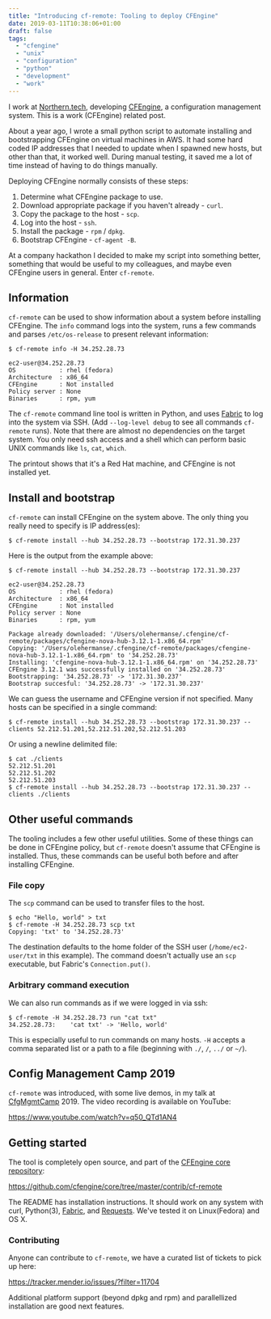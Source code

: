 ```yaml
---
title: "Introducing cf-remote: Tooling to deploy CFEngine"
date: 2019-03-11T10:38:06+01:00
draft: false
tags:
  - "cfengine"
  - "unix"
  - "configuration"
  - "python"
  - "development"
  - "work"
---
```


I work at [Northern.tech](https://northern.tech), developing [CFEngine](https://github.com/cfengine/core), a configuration management system.
This is a work (CFEngine) related post.

About a year ago, I wrote a small python script to automate installing and bootstrapping CFEngine on virtual machines in AWS.
It had some hard coded IP addresses that I needed to update when I spawned new hosts, but other than that, it worked well.
During manual testing, it saved me a lot of time instead of having to do things manually.

Deploying CFEngine normally consists of these steps:

1. Determine what CFEngine package to use.
2. Download appropriate package if you haven't already - `curl`.
3. Copy the package to the host - `scp`.
4. Log into the host - `ssh`.
5. Install the package - `rpm` / `dpkg`.
6. Bootstrap CFEngine - `cf-agent -B`.

At a company hackathon I decided to make my script into something better, something that would be useful to my colleagues, and maybe even CFEngine users in general.
Enter `cf-remote`.

## Information

`cf-remote` can be used to show information about a system before installing CFEngine.
The `info` command logs into the system, runs a few commands and parses `/etc/os-release` to present relevant information:

```
$ cf-remote info -H 34.252.28.73

ec2-user@34.252.28.73
OS            : rhel (fedora)
Architecture  : x86_64
CFEngine      : Not installed
Policy server : None
Binaries      : rpm, yum
```

The `cf-remote` command line tool is written in Python, and uses [Fabric](http://www.fabfile.org/) to log into the system via SSH.
(Add `--log-level debug` to see all commands `cf-remote` runs).
Note that there are almost no dependencies on the target system.
You only need ssh access and a shell which can perform basic UNIX commands like `ls`, `cat`, `which`.

The printout shows that it's a Red Hat machine, and CFEngine is not installed yet.

## Install and bootstrap

`cf-remote` can install CFEngine on the system above.
The only thing you really need to specify is IP address(es):

```
$ cf-remote install --hub 34.252.28.73 --bootstrap 172.31.30.237
```

Here is the output from the example above:

```
$ cf-remote install --hub 34.252.28.73 --bootstrap 172.31.30.237

ec2-user@34.252.28.73
OS            : rhel (fedora)
Architecture  : x86_64
CFEngine      : Not installed
Policy server : None
Binaries      : rpm, yum

Package already downloaded: '/Users/olehermanse/.cfengine/cf-remote/packages/cfengine-nova-hub-3.12.1-1.x86_64.rpm'
Copying: '/Users/olehermanse/.cfengine/cf-remote/packages/cfengine-nova-hub-3.12.1-1.x86_64.rpm' to '34.252.28.73'
Installing: 'cfengine-nova-hub-3.12.1-1.x86_64.rpm' on '34.252.28.73'
CFEngine 3.12.1 was successfully installed on '34.252.28.73'
Bootstrapping: '34.252.28.73' -> '172.31.30.237'
Bootstrap succesful: '34.252.28.73' -> '172.31.30.237'
```

We can guess the username and CFEngine version if not specified.
Many hosts can be specified in a single command:

```
$ cf-remote install --hub 34.252.28.73 --bootstrap 172.31.30.237 --clients 52.212.51.201,52.212.51.202,52.212.51.203
```

Or using a newline delimited file:

```
$ cat ./clients
52.212.51.201
52.212.51.202
52.212.51.203
$ cf-remote install --hub 34.252.28.73 --bootstrap 172.31.30.237 --clients ./clients
```

## Other useful commands

The tooling includes a few other useful utilities.
Some of these things can be done in CFEngine policy, but `cf-remote` doesn't assume that CFEngine is installed.
Thus, these commands can be useful both before and after installing CFEngine.

### File copy

The `scp` command can be used to transfer files to the host.

```
$ echo "Hello, world" > txt
$ cf-remote -H 34.252.28.73 scp txt
Copying: 'txt' to '34.252.28.73'
```

The destination defaults to the home folder of the SSH user (`/home/ec2-user/txt` in this example).
The command doesn't actually use an `scp` executable, but Fabric's `Connection.put()`.

### Arbitrary command execution

We can also run commands as if we were logged in via ssh:

```
$ cf-remote -H 34.252.28.73 run "cat txt"
34.252.28.73:    'cat txt' -> 'Hello, world'
```

This is especially useful to run commands on many hosts.
`-H` accepts a comma separated list or a path to a file (beginning with `./`, `/`, `../` or `~/`).

## Config Management Camp 2019

`cf-remote` was introduced, with some live demos, in my talk at [CfgMgmtCamp](https://cfgmgmtcamp.eu/) 2019.
The video recording is available on YouTube:

https://www.youtube.com/watch?v=q50_QTd1AN4

## Getting started

The tool is completely open source, and part of the [CFEngine core repository](https://github.com/cfengine/core):

https://github.com/cfengine/core/tree/master/contrib/cf-remote

The README has installation instructions.
It should work on any system with curl, Python(3), [Fabric](http://www.fabfile.org/), and [Requests](http://docs.python-requests.org/en/master/).
We've tested it on Linux(Fedora) and OS X.

### Contributing

Anyone can contribute to `cf-remote`, we have a curated list of tickets to pick up here:

https://tracker.mender.io/issues/?filter=11704

Additional platform support (beyond dpkg and rpm) and parallellized installation are good next features.
